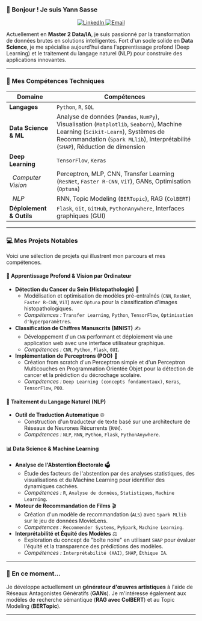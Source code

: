 
<!--
**cyann0369/cyann0369** is a ✨ _special_ ✨ repository because its `README.md` (this file) appears on your GitHub profile.

Here are some ideas to get you started:

- 🔭 I’m currently working on ...
- 🌱 I’m currently learning ...
- 👯 I’m looking to collaborate on ...
- 🤔 I’m looking for help with ...
- 💬 Ask me about ...
- 📫 How to reach me: ...
- 😄 Pronouns: ...
- ⚡ Fun fact: ...
-->
### 👋 Bonjour ! Je suis Yann Sasse

<p align="center">
  <a href="https://www.linkedin.com/in/yann-sasse-68655a310/" target="_blank">
    <img src="https://img.shields.io/badge/LinkedIn-0077B5?style=for-the-badge&logo=linkedin&logoColor=white" alt="LinkedIn"/>
  </a>
  <a href="mailto:yann.sasse@laplateforme.io">
    <img src="https://img.shields.io/badge/Email-D14836?style=for-the-badge&logo=gmail&logoColor=white" alt="Email"/>
  </a>
</p>

Actuellement en **Master 2 Data/IA**, je suis passionné par la transformation de données brutes en solutions intelligentes. Fort d'un socle solide en **Data Science**, je me spécialise aujourd'hui dans l'apprentissage profond (Deep Learning) et le traitement du langage naturel (NLP) pour construire des applications innovantes.

---

### 🚀 Mes Compétences Techniques

| Domaine | Compétences |
| --- | --- |
| **Langages** | `Python`, `R`, `SQL` |
| **Data Science & ML** | Analyse de données (`Pandas`, `NumPy`), Visualisation (`Matplotlib`, `Seaborn`), Machine Learning (`Scikit-Learn`), Systèmes de Recommandation (`Spark MLlib`), Interprétabilité (`SHAP`), Réduction de dimension |
| **Deep Learning** | `TensorFlow`, `Keras` |
| &nbsp;&nbsp;*Computer Vision* | Perceptron, MLP, CNN, Transfer Learning (`ResNet`, `Faster R-CNN`, `ViT`), GANs, Optimisation (`Optuna`) |
| &nbsp;&nbsp;*NLP* | RNN, Topic Modeling (`BERTopic`), RAG (`ColBERT`) |
| **Déploiement & Outils** | `Flask`, `Git`, `GitHub`, `PythonAnywhere`, Interfaces graphiques (GUI) |

---

### 💻 Mes Projets Notables

Voici une sélection de projets qui illustrent mon parcours et mes compétences.

#### 🧠 Apprentissage Profond & Vision par Ordinateur
* **Détection du Cancer du Sein (Histopathologie)** 🔬
    * Modélisation et optimisation de modèles pré-entraînés (`CNN`, `ResNet`, `Faster R-CNN`, `ViT`) avec `Optuna` pour la classification d'images histopathologiques.
    * *Compétences :* `Transfer Learning`, `Python`, `TensorFlow`, `Optimisation d'hyperparamètres`.
* **Classification de Chiffres Manuscrits (MNIST)** ✍️
    * Développement d'un `CNN` performant et déploiement via une application web avec une interface utilisateur graphique.
    * *Compétences :* `CNN`, `Python`, `Flask`, `GUI`.
* **Implémentation de Perceptrons (POO)** 🤖
    * Création from scratch d'un Perceptron simple et d'un Perceptron Multicouches en Programmation Orientée Objet pour la détection de cancer et la prédiction du décrochage scolaire.
    * *Compétences :* `Deep Learning (concepts fondamentaux)`, `Keras`, `TensorFlow`, `POO`.

#### 💬 Traitement du Langage Naturel (NLP)
* **Outil de Traduction Automatique** 🌐
    * Construction d'un traducteur de texte basé sur une architecture de Réseaux de Neurones Récurrents (`RNN`).
    * *Compétences :* `NLP`, `RNN`, `Python`, `Flask`, `PythonAnywhere`.

#### 📊 Data Science & Machine Learning
* **Analyse de l'Abstention Électorale** 🗳️
    * Étude des facteurs de l'abstention par des analyses statistiques, des visualisations et du Machine Learning pour identifier des dynamiques cachées.
    * *Compétences :* `R`, `Analyse de données`, `Statistiques`, `Machine Learning`.
* **Moteur de Recommandation de Films** 🎬
    * Création d'un modèle de recommandation (`ALS`) avec `Spark MLlib` sur le jeu de données MovieLens.
    * *Compétences :* `Recommender Systems`, `PySpark`, `Machine Learning`.
* **Interprétabilité et Équité des Modèles** ⚖️
    * Exploration du concept de "boîte noire" en utilisant `SHAP` pour évaluer l'équité et la transparence des prédictions des modèles.
    * *Compétences :* `Interprétabilité (XAI)`, `SHAP`, `Éthique IA`.

---

### 🌱 En ce moment...

Je développe actuellement un **générateur d'œuvres artistiques** à l'aide de Réseaux Antagonistes Génératifs (**GANs**). Je m'intéresse également aux modèles de recherche sémantique (**RAG avec ColBERT**) et au Topic Modeling (**BERTopic**).

---
